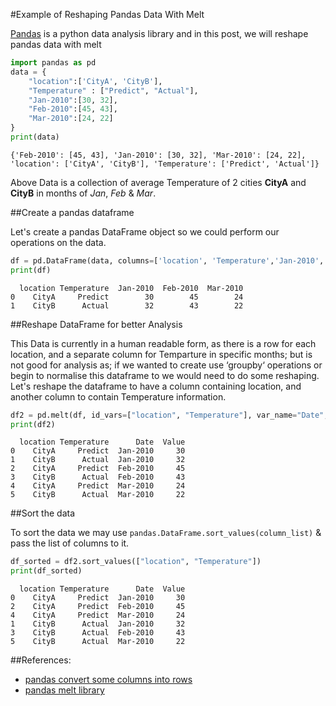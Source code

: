 
#Example of Reshaping Pandas Data With Melt

[Pandas](https://pandas.pydata.org/) is a python data analysis library and in this post, we will reshape pandas data with melt


```python
import pandas as pd
data = {
    "location":['CityA', 'CityB'],   
    "Temperature" : ["Predict", "Actual"],
    "Jan-2010":[30, 32],
    "Feb-2010":[45, 43],
    "Mar-2010":[24, 22]
}
print(data)
```

    {'Feb-2010': [45, 43], 'Jan-2010': [30, 32], 'Mar-2010': [24, 22], 'location': ['CityA', 'CityB'], 'Temperature': ['Predict', 'Actual']}


Above Data is a collection of  average Temperature of 2 cities **CityA** and **CityB** in months of _Jan_, _Feb_ & _Mar_.

##Create a pandas dataframe

Let's create a pandas DataFrame object so we could perform our operations on the data.


```python
df = pd.DataFrame(data, columns=['location', 'Temperature','Jan-2010', 'Feb-2010', 'Mar-2010'])
print(df)
```

      location Temperature  Jan-2010  Feb-2010  Mar-2010
    0    CityA     Predict        30        45        24
    1    CityB      Actual        32        43        22


##Reshape DataFrame for better Analysis

<p>This Data is currently in a human readable form, as there is a row for each location, and a separate column for Temparture in specific months; but is not good for analysis as; if we wanted to create use ‘groupby‘ operations or begin to normalise this dataframe to we would need to do some reshaping.
Let's reshape the dataframe to have a column containing location, and another column to contain Temperature information.</p>


```python
df2 = pd.melt(df, id_vars=["location", "Temperature"], var_name="Date", value_name="Value")
print(df2)
```

      location Temperature      Date  Value
    0    CityA     Predict  Jan-2010     30
    1    CityB      Actual  Jan-2010     32
    2    CityA     Predict  Feb-2010     45
    3    CityB      Actual  Feb-2010     43
    4    CityA     Predict  Mar-2010     24
    5    CityB      Actual  Mar-2010     22


##Sort the data

To sort the data we may use `pandas.DataFrame.sort_values(column_list)` & pass the list of columns to it.


```python
df_sorted = df2.sort_values(["location", "Temperature"])
print(df_sorted)
```

      location Temperature      Date  Value
    0    CityA     Predict  Jan-2010     30
    2    CityA     Predict  Feb-2010     45
    4    CityA     Predict  Mar-2010     24
    1    CityB      Actual  Jan-2010     32
    3    CityB      Actual  Feb-2010     43
    5    CityB      Actual  Mar-2010     22


##References:

* [pandas convert some columns into rows](https://stackoverflow.com/questions/28654047/pandas-convert-some-columns-into-rows)
* [pandas melt library](https://pandas.pydata.org/pandas-docs/stable/generated/pandas.melt.html)
